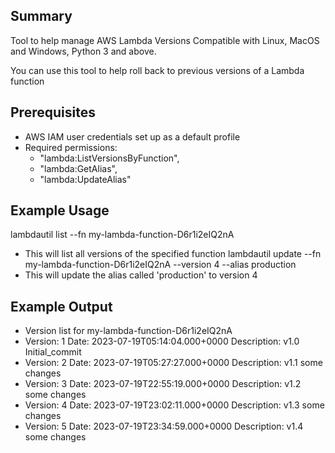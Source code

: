 ## Summary
Tool to help manage AWS Lambda Versions
Compatible with Linux, MacOS and Windows, Python 3 and above. 

You can use this tool to help roll back to previous versions of a Lambda function

## Prerequisites
- AWS IAM user credentials set up as a default profile
- Required permissions:
  - "lambda:ListVersionsByFunction",
  - "lambda:GetAlias",
  - "lambda:UpdateAlias"
## Example Usage
  lambdautil list --fn my-lambda-function-D6r1i2eIQ2nA
  - This will list all versions of the specified function
  lambdautil update --fn my-lambda-function-D6r1i2eIQ2nA --version 4 --alias production
  - This will update the alias called 'production' to version 4

## Example Output
- Version list for  my-lambda-function-D6r1i2eIQ2nA
- Version:  1 Date:  2023-07-19T05:14:04.000+0000  Description:  v1.0 Initial_commit
- Version:  2 Date:  2023-07-19T05:27:27.000+0000  Description:  v1.1 some changes
- Version:  3 Date:  2023-07-19T22:55:19.000+0000  Description:  v1.2 some changes
- Version:  4 Date:  2023-07-19T23:02:11.000+0000  Description:  v1.3 some changes
- Version:  5 Date:  2023-07-19T23:34:59.000+0000  Description:  v1.4 some changes

